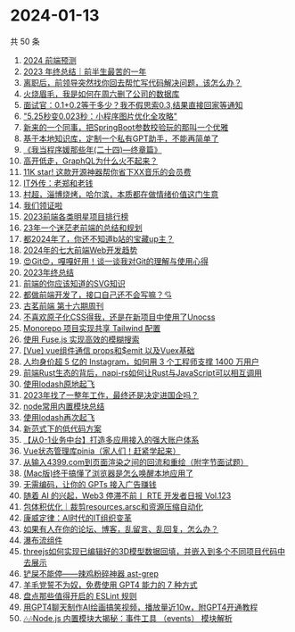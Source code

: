 # 2024-01-13

共 50 条

<!-- BEGIN JUEJIN -->
<!-- 最后更新时间 2024-01-13 00:07:25 +0800 -->
1. [2024 前端预测](https://juejin.cn/post/7322347847412531254)
1. [2023 年终总结｜前半生最苦的一年](https://juejin.cn/post/7321922279558004772)
1. [离职后，前领导突然找你回去帮忙写代码解决问题，该怎么办？](https://juejin.cn/post/7322344486159826996)
1. [火烧眉毛，我是如何在周六删了公司的数据库](https://juejin.cn/post/7322156771614507059)
1. [面试官：0.1+0.2等于多少？我不假思索0.3,结果直接回家等通知](https://juejin.cn/post/7322313142922559498)
1. ["5.25秒变0.023秒：小程序图片优化全攻略"](https://juejin.cn/post/7322032390574473235)
1. [新来的一个同事，把SpringBoot参数校验玩的那叫一个优雅](https://juejin.cn/post/7322275119592996927)
1. [基于本地知识库，定制一个私有GPT助手，不能再简单了](https://juejin.cn/post/7322023561823158307)
1. [《我当程序媛那些年(二十四)—终章篇》](https://juejin.cn/post/7322174591923945499)
1. [高开低走，GraphQL为什么火不起来？](https://juejin.cn/post/7322275119593242687)
1. [11K star! 这款开源神器帮你省下XX音乐的会员费](https://juejin.cn/post/7322518827849072677)
1. [IT外传：老郑和老钱](https://juejin.cn/post/7322356470253731859)
1. [村超，淄博烧烤，哈尔滨，本质都在做情绪价值这门生意](https://juejin.cn/post/7321943946309124136)
1. [我们领证啦](https://juejin.cn/post/7322355350921461800)
1. [2023前端各类明星项目排行榜](https://juejin.cn/post/7322439224233639948)
1. [23年一个迷茫老前端的总结和规划](https://juejin.cn/post/7322305256171634728)
1. [都2024年了，你还不知道b站的宝藏up主？](https://juejin.cn/post/7322401091237511222)
1. [2024年的七大前端Web开发趋势](https://juejin.cn/post/7322296529782947877)
1. [😍Git😍，嘎嘎好用！谈一谈我对Git的理解与使用心得](https://juejin.cn/post/7321815895062347826)
1. [2023年终总结](https://juejin.cn/post/7322024308164067363)
1. [前端的你应该知道的SVG知识](https://juejin.cn/post/7322344486159106100)
1. [都做前端开发了，接口自己还不会写嘛？💘](https://juejin.cn/post/7321943946308976680)
1. [古茗前端 第十六期周刊](https://juejin.cn/post/7322156706723872778)
1. [不喜欢原子化CSS得我，还是在新项目中使用了Unocss](https://juejin.cn/post/7322401091237068854)
1. [Monorepo 项目实现共享 Tailwind 配置](https://juejin.cn/post/7321779278474854410)
1. [使用 Fuse.js 实现高效的模糊搜索](https://juejin.cn/post/7322655035698642996)
1. [[Vue] vue组件通信 props和$emit 以及Vuex基础](https://juejin.cn/post/7322518833817681930)
1. [人均身价超 5 亿的 Instagram，如何用 3 个工程师支撑 1400 万用户](https://juejin.cn/post/7322518781593747482)
1. [前端Rust生态的背后，napi-rs如何让Rust与JavaScript可以相互调用](https://juejin.cn/post/7322288075850039359)
1. [使用lodash原地起飞](https://juejin.cn/post/7322156706724380682)
1. [2023年找了一整年工作，最终还是决定进国企吗？](https://juejin.cn/post/7322449877140570127)
1. [node常用内置模块总结](https://juejin.cn/post/7322310004873379840)
1. [使用lodash再次起飞](https://juejin.cn/post/7322667232998801423)
1. [新范式下的低代码方案](https://juejin.cn/post/7322275119593144383)
1. [【从0-1业务中台】打造多应用接入的强大账户体系](https://juejin.cn/post/7321779224339169307)
1. [Vue状态管理库pinia（家人们！赶紧学起来）](https://juejin.cn/post/7321569896454750219)
1. [从输入4399.com到页面渲染之间的回流和重绘（附字节面试题）](https://juejin.cn/post/7322723692743573514)
1. [(Mac版)终于搞懂了浏览器是怎么唤醒本地应用了](https://juejin.cn/post/7321924572054650914)
1. [无需编码，让你的 GPTs  接入广告赚钱](https://juejin.cn/post/7322661678780088329)
1. [随着 AI 的兴起，Web3 停滞不前丨 RTE 开发者日报 Vol.123](https://juejin.cn/post/7322156759442751497)
1. [包体积优化｜裁剪resources.arsc和资源压缩自动化](https://juejin.cn/post/7322156566413000742)
1. [康威定律：AI时代的IT组织变革](https://juejin.cn/post/7322096880425631783)
1. [如果有人在你的论坛、博客，乱留言、乱回复，怎么办？](https://juejin.cn/post/7322156683467112499)
1. [瀑布流组件](https://juejin.cn/post/7322268449409318947)
1. [threejs如何实现已编辑好的3D模型数据回填，并嵌入到多个不同项目代码中去展示](https://juejin.cn/post/7322096880426647591)
1. [铲屎不能停——辣鸡粉碎神器 ast-grep](https://juejin.cn/post/7322518781515284490)
1. [羊毛党誓不为奴，免费使用 GPT4 能力的 7 种方式](https://juejin.cn/post/7322671519611830283)
1. [盘点那些值得开启的 ESLint 规则](https://juejin.cn/post/7322518787424370698)
1. [用GPT4聊天制作AI绘画搞笑视频，播放量近10w，附GPT4开通教程](https://juejin.cn/post/7322298665326002187)
1. [🎶🎶Node.js 内置模块大揭秘：事件工具 （events） 模块解析](https://juejin.cn/post/7322268449408778275)
<!-- END JUEJIN -->